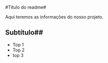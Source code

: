 #Título do readme#

Aqui teremos as informações do nosso projeto.

## Subtítulo##

- Top 1
- Top 2
- top 3
